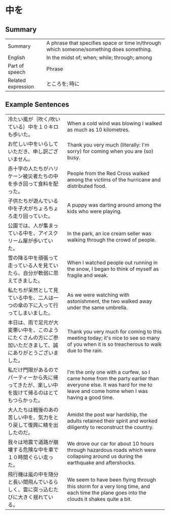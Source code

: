 # 中を

## Summary

<table><tr>   <td>Summary</td>   <td>A phrase that specifies space or time in/through which someone/something does something.</td></tr><tr>   <td>English</td>   <td>In the midst of; when; while; through; among</td></tr><tr>   <td>Part of speech</td>   <td>Phrase</td></tr><tr>   <td>Related expression</td>   <td>ところを; 時に</td></tr></table>

## Example Sentences

<table><tr>   <td>冷たい風が｛吹く/吹いている｝中を１０キロも歩いた。</td>   <td>When a cold wind was blowing I walked as much as 10 kilometres.</td></tr><tr>   <td>お忙しい中をいらしていただき、申し訳ございません。</td>   <td>Thank you very much (literally: I'm sorry) for coming when you are (so) busy.</td></tr><tr>   <td>赤十字の人たちがハリケーン被災者たちの中を歩き回って食料を配った。</td>   <td>People from the Red Cross walked among the victims of the hurricane and distributed food.</td></tr><tr>   <td>子供たちが遊んでいる中を子犬がちょろちょろ走り回っていた。</td>   <td>A puppy was darting around among the kids who were playing.</td></tr><tr>   <td>公園では、人が集まっている中を、アイスクリーム屋が歩いていた。</td>   <td>In the park, an ice cream seller was walking through the crowd of people.</td></tr><tr>   <td>雪の降る中を頑張って走っている人を見ていたら、自分が軟弱に思えてきました。</td>   <td>When I watched people out running in the snow, I began to think of myself as fragile and weak.</td></tr><tr>   <td>私たちが呆然として見ている中を、二人は一つの傘の下に入って行ってしまいました。</td>   <td>As we were watching with astonishment, the two walked away under the same umbrella.</td></tr><tr>   <td>本日は、雨で足元が大変悪い中を、このようにたくさんの方にご参加いただきまして、誠にありがとうございました。</td>   <td>Thank you very much for coming to this meeting today; it's nice to see so many of you when it is so treacherous to walk due to the rain.</td></tr><tr>   <td>私だけ門限があるのでパーティーから先に帰ってきたが、楽しい中を抜けて帰るのはとてもつらかった。</td>   <td>I'm the only one with a curfew, so I came home from the party earlier than everyone else. It was hard for me to leave and come home when I was having a good time.</td></tr><tr>   <td>大人たちは戦後のあの苦しい中を、気力をとり戻して復興に精を出したのだ。</td>   <td>Amidst the post war hardship, the adults retained their spirit and worked diligently to reconstruct the country.</td></tr><tr>   <td>我々は地震で道路が崩壊する危険な中を車で１０時間ぐらい走った。</td>   <td>We drove our car for about 10 hours through hazardous roads which were collapsing around us during the earthquake and aftershocks.</td></tr><tr>   <td>飛行機は嵐の中を随分と長い間飛んでいるらしく、雲に突っ込むたびに大きく揺れている。</td>   <td>We seem to have been ﬂying through this storm for a very long time, and each time the plane goes into the clouds it shakes quite a bit.</td></tr></table>

